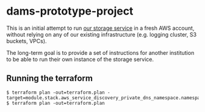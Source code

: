 # dams-prototype-project

This is an initial attempt to run [our storage service](https://github.com/wellcomecollection/storage-service) in a fresh AWS account, without relying on any of our existing infrastructure (e.g. logging cluster, S3 buckets, VPCs).

The long-term goal is to provide a set of instructions for another institution to be able to run their own instance of the storage service.

## Running the terraform

```console
$ terraform plan -out=terraform.plan -target=module.stack.aws_service_discovery_private_dns_namespace.namespace
$ terraform plan -out=terraform.plan
```